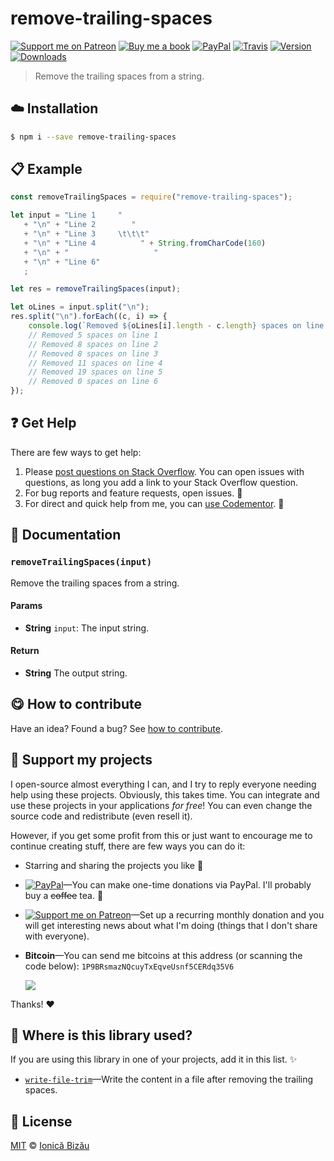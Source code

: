 
# remove-trailing-spaces

 [![Support me on Patreon][badge_patreon]][patreon] [![Buy me a book][badge_amazon]][amazon] [![PayPal][badge_paypal_donate]][paypal-donations] [![Travis](https://img.shields.io/travis/IonicaBizau/remove-trailing-spaces.svg)](https://travis-ci.org/IonicaBizau/remove-trailing-spaces/) [![Version](https://img.shields.io/npm/v/remove-trailing-spaces.svg)](https://www.npmjs.com/package/remove-trailing-spaces) [![Downloads](https://img.shields.io/npm/dt/remove-trailing-spaces.svg)](https://www.npmjs.com/package/remove-trailing-spaces)

> Remove the trailing spaces from a string.

## :cloud: Installation

```sh
$ npm i --save remove-trailing-spaces
```


## :clipboard: Example



```js
const removeTrailingSpaces = require("remove-trailing-spaces");

let input = "Line 1     "
   + "\n" + "Line 2        "
   + "\n" + "Line 3     \t\t\t"
   + "\n" + "Line 4          " + String.fromCharCode(160)
   + "\n" + "                   "
   + "\n" + "Line 6"
   ;

let res = removeTrailingSpaces(input);

let oLines = input.split("\n");
res.split("\n").forEach((c, i) => {
    console.log(`Removed ${oLines[i].length - c.length} spaces on line ${i + 1}`);
    // Removed 5 spaces on line 1
    // Removed 8 spaces on line 2
    // Removed 8 spaces on line 3
    // Removed 11 spaces on line 4
    // Removed 19 spaces on line 5
    // Removed 0 spaces on line 6
});
```

## :question: Get Help

There are few ways to get help:

 1. Please [post questions on Stack Overflow](https://stackoverflow.com/questions/ask). You can open issues with questions, as long you add a link to your Stack Overflow question.
 2. For bug reports and feature requests, open issues. :bug:
 3. For direct and quick help from me, you can [use Codementor](https://www.codementor.io/johnnyb). :rocket:


## :memo: Documentation


### `removeTrailingSpaces(input)`
Remove the trailing spaces from a string.

#### Params
- **String** `input`: The input string.

#### Return
- **String** The output string.



## :yum: How to contribute
Have an idea? Found a bug? See [how to contribute][contributing].


## :sparkling_heart: Support my projects

I open-source almost everything I can, and I try to reply everyone needing help using these projects. Obviously,
this takes time. You can integrate and use these projects in your applications *for free*! You can even change the source code and redistribute (even resell it).

However, if you get some profit from this or just want to encourage me to continue creating stuff, there are few ways you can do it:

 - Starring and sharing the projects you like :rocket:
 - [![PayPal][badge_paypal]][paypal-donations]—You can make one-time donations via PayPal. I'll probably buy a ~~coffee~~ tea. :tea:
 - [![Support me on Patreon][badge_patreon]][patreon]—Set up a recurring monthly donation and you will get interesting news about what I'm doing (things that I don't share with everyone).
 - **Bitcoin**—You can send me bitcoins at this address (or scanning the code below): `1P9BRsmazNQcuyTxEqveUsnf5CERdq35V6`

    ![](https://i.imgur.com/z6OQI95.png)

Thanks! :heart:


## :dizzy: Where is this library used?
If you are using this library in one of your projects, add it in this list. :sparkles:


 - [`write-file-trim`](https://github.com/IonicaBizau/write-file-trim#readme)—Write the content in a file after removing the trailing spaces.

## :scroll: License

[MIT][license] © [Ionică Bizău][website]

[badge_patreon]: http://ionicabizau.github.io/badges/patreon.svg
[badge_amazon]: http://ionicabizau.github.io/badges/amazon.svg
[badge_paypal]: http://ionicabizau.github.io/badges/paypal.svg
[badge_paypal_donate]: http://ionicabizau.github.io/badges/paypal_donate.svg
[patreon]: https://www.patreon.com/ionicabizau
[amazon]: http://amzn.eu/hRo9sIZ
[paypal-donations]: https://www.paypal.com/cgi-bin/webscr?cmd=_s-xclick&hosted_button_id=RVXDDLKKLQRJW
[donate-now]: http://i.imgur.com/6cMbHOC.png

[license]: http://showalicense.com/?fullname=Ionic%C4%83%20Biz%C4%83u%20%3Cbizauionica%40gmail.com%3E%20(https%3A%2F%2Fionicabizau.net)&year=2016#license-mit
[website]: https://ionicabizau.net
[contributing]: /CONTRIBUTING.md
[docs]: /DOCUMENTATION.md
